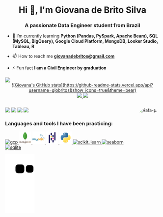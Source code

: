 <h1 align="center">Hi 👋, I'm Giovana de Brito Silva</h1>
<h3 align="center">A passionate Data Engineer student from Brazil</h3>

- 🌱 I’m currently learning **Python (Pandas, PySpark, Apache Beam), SQL (MySQL, BigQuery), Google Cloud Platform, MongoDB, Looker Studio, Tableau, R**

- 📫 How to reach me **giovanadebritos@gmail.com**

- ⚡ Fun fact **I am a Civil Engineer by graduation**

<a href="https://github.com/giobritos">
  <img align="center" src="https://github-readme-stats.vercel.app/api?username=giobritos&show_icons=true&theme=bear" />
</a>

<div align="center">
  <a href="https://github.com/giobritos">
  ![Giovana's GitHub stats](https://github-readme-stats.vercel.app/api?username=giobritos&show_icons=true&theme=bear)
</div>


<div align="center">
  <a href="https://github.com/giobritos">
  <img height="180em" src="https://github-readme-stats.vercel.app/api?username=giobritos&show_icons=true&theme=bear&include_all_commits=false&count_private=false"/>
  <img height="180em" src="https://github-readme-stats.vercel.app/api/top-langs/?username=giobritos&layout=compact&langs_count=7&theme=bear"/>
</div>

##

<div>
  <a href = "mailto:giovanadebritos@gmail.com"><img src="https://img.shields.io/badge/-Gmail-%23333?style=for-the-badge&logo=gmail&logoColor=white" target="_blank"></a>
  <a href="https://www.linkedin.com/in/giovanadebritosilva" target="_blank"><img src="https://img.shields.io/badge/-LinkedIn-%230077B5?style=for-the-badge&logo=linkedin&logoColor=white" target="_blank"></a> 
  <a href="https://kaggle.com/giovanadebritosilva" target="_blank"><img src="https://img.shields.io/badge/Kaggle-20BEFF?style=for-the-badge&logo=Kaggle&logoColor=white" target="_blank"></a> 
  <a href="https://stackoverflow.com/users/user:307742" target="_blank"><img src="https://img.shields.io/badge/Stack%20Overflow-F58025?style=for-the-badge&logo=Stack%20Overflow&logoColor=white" target="_blank"></a> 
  <img align="right" alt="Rafa-pic" height="150" style="border-radius:50px;" src="https://cdn.picrew.me/shareImg/org/202210/338224_AHaOKAzc.png">
</div>
  
<div>
<h3 align="left">Languages and tools I have been practicing:</h3>
<p align="left"> <a href="https://cloud.google.com" target="_blank" rel="noreferrer"> <img src="https://www.vectorlogo.zone/logos/google_cloud/google_cloud-icon.svg" alt="gcp" width="40" height="40"/> </a> <a href="https://www.mongodb.com/" target="_blank" rel="noreferrer"> <img src="https://raw.githubusercontent.com/devicons/devicon/master/icons/mongodb/mongodb-original-wordmark.svg" alt="mongodb" width="40" height="40"/> </a> <a href="https://www.mysql.com/" target="_blank" rel="noreferrer"> <img src="https://raw.githubusercontent.com/devicons/devicon/master/icons/mysql/mysql-original-wordmark.svg" alt="mysql" width="40" height="40"/> </a> <a href="https://pandas.pydata.org/" target="_blank" rel="noreferrer"> <img src="https://raw.githubusercontent.com/devicons/devicon/2ae2a900d2f041da66e950e4d48052658d850630/icons/pandas/pandas-original.svg" alt="pandas" width="40" height="40"/> </a> <a href="https://www.python.org" target="_blank" rel="noreferrer"> <img src="https://raw.githubusercontent.com/devicons/devicon/master/icons/python/python-original.svg" alt="python" width="40" height="40"/> </a> <a href="https://scikit-learn.org/" target="_blank" rel="noreferrer"> <img src="https://upload.wikimedia.org/wikipedia/commons/0/05/Scikit_learn_logo_small.svg" alt="scikit_learn" width="40" height="40"/> </a> <a href="https://seaborn.pydata.org/" target="_blank" rel="noreferrer"> <img src="https://seaborn.pydata.org/_images/logo-mark-lightbg.svg" alt="seaborn" width="40" height="40"/> </a> <a href="https://www.sqlite.org/" target="_blank" rel="noreferrer"> <img src="https://www.vectorlogo.zone/logos/sqlite/sqlite-icon.svg" alt="sqlite" width="40" height="40"/> </a> </p>
  
   ![Snake animation](https://github.com/giobritos/giobritos/blob/output/github-contribution-grid-snake.svg)
